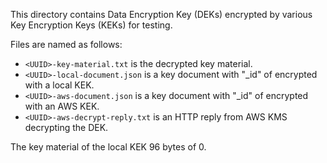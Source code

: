 This directory contains Data Encryption Key (DEKs) encrypted by various Key Encryption Keys (KEKs) for testing.

Files are named as follows:

- `<UUID>-key-material.txt` is the decrypted key material.
- `<UUID>-local-document.json` is a key document with "_id" of <UUID> encrypted with a local KEK.
- `<UUID>-aws-document.json` is a key document with "_id" of <UUID> encrypted with an AWS KEK.
- `<UUID>-aws-decrypt-reply.txt` is an HTTP reply from AWS KMS decrypting the DEK.

The key material of the local KEK 96 bytes of 0.